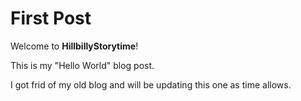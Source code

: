 # First Post

Welcome to **HillbillyStorytime**!  

This is my "Hello World" blog post.

I got frid of my old blog and will be updating this one as time allows.
